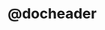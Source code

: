 <!--

NOTE: Sample translation template for supporting localization of
Bibframe Lite vocabulary and can serve as an example for other
vocabularies. Text between { } are intended for translation. "{" "}"
delimeters should be removed after translation.

-->

<!--

{ BIBFRAME Lite is a starting point for customized BIBFRAME vocabularies
and profiles.  It is framework conformant to BIBFRAME and
link-compatible with the US Library of Congress's BIBFRAME vocabulary, 
http://bibframe.org/ }

-->

# @docheader

<!--

* @iri:
    * @base: http://bibfra.me/vocab/lite/
    * @property: http://bibfra.me/purl/versa/support
* @language: { en }

# Resource

* label: { Resource }
* description: { Most generic Bibframe entity }

## label

* label: { label }
* description: { Text string representing the name of resource }

## prefLabel

* label: { preferred label }
* description: { Preferred human readable label of the resource }

## description

* label: { description }
* description: { Description of the resource }
* remark: { Description for example of bibliographic resources may include but is not limited to: an abstract, a table of contents, a graphical representation, or a free-text account of the resource. }

## image

* label: { image }
* description: { IRI that points to an image of the resource }

## link

* label: { link }
* description: { IRI of a resource }

## rightsStatement

* label: { rights statement }
* description: { Rights statement associated with the origin resource }

## controlCode

* label: { control code }
* description: { Alphanumeric string or indicator used to find and identify the resource }
* remark: { A non-IRI based identifier reflecting local or community coding practices }

## related

* label: { related }
* description: { Resource related to the origin resource }

## language

* label: { language }
* description: { Language associated with the resource }

# LanguageCategory

* label: { Language Category }
* description: { List of languages }
* remark: { A controlled vocabulary. }

# Temporal

* label: { Temporal }
* description: { Used to denote context for the chronological continued progress of existence and events in the past, present, and future. }

## date

* label: { date }
* description: { Date associated with the resource }
* remark: { Recommended ISO 8601 date }

## dateStart

* label: { start date }
* description: { Start date associated with the resource }
* remark: { Recommended ISO 8601 date }

## dateEnd

* label: { end date }
* description: { End date associated with the resource }
* remark: { Recommended ISO 8601 date }

## dateBirth

* label: { birth date }
* description: { Birth date associated with the person }
* remark: { Recommended ISO 8601 date }

## dateDeath

* label: { death date }
* description: { Death date associated with the person }
* remark: { Recommended ISO 8601 date }

## audience

* label: { audience }
* description: { Class of user for which the content of a resource is intended, or for whom the content is considered suitable }

## note

* label: { note }
* description: { Additional descriptive information associated with the resource }

# Authority

* label: { Authority }
* description: { Credible, curated description of a person, place or thing }

## name

* label: { name }
* description: { Name of an authority }

## nameAlternative

* label: { alternative name }
* description: { Alternative name of an authority }

## authorityLink

* label: { authority link }
* description: { Actionable IRI linking to an authoritative controlled vocabulary }
* remark: { Example identifiers include VIAF, LCNAF, ISNI, ORCID, etc. }

# Work

* label: { Work }
* description: { A distinct intellectual or artistic creation }

## title

* label: { title }
* description: { Title of the resource }

## titleAlternative

* label: { title alternative }
* description: { Alternative title of the resource }

## creator

* label: { creator }
* description: { Entity (or entities) responsible with the creation of the origin resource }

## contributor

* label: { contributor }
* description: { Entity (or entities) who contribute to the origin resource }

## subject

* label: { subject }
* description: { Index term, subject term, subject heading, or descriptor, a term for information retrieval which captures the essence of the topic of a resource }
* remark: { The 'about-ness' of a work }

## genre

* label: { genre }
* description: { Category of artistic composition characterized by similarities in form, style, or subject matter }
* remark: { The 'is-ness' of a work }

# Agent

* label: { Agent }
* description: { Entity (e.g. person, organization, etc.) associated with a resource }

## email

* label: { e-mail address }
* description: { Address that identifies an email box to which email messages are delivered to an agent }

# Person

* label: { Person }
* description: { Individual (alive, dead, undead, or fictional) in relation to a resource }

# Organization

* label: { Organization }
* description: { Unit of people, e.g., an institution, an association, or corporate body }

# Meeting

* label: { Meeting }
* description: { Formal gathering of people for a particular purpose }

# Family

* label: { Family }
* description: { Social unit related by birth, marriage, adoption, civil union, or similar relationship }

# Place

* label: { Place }
* description: { Geographic location }

# Category

* label: { Category }
* description: { List of things regarded as having particular shared characteristics }
* remark: { A controlled vocabulary. }

# Topic

* label: { Topic }
* description: { Subject term describing a general concept, event or object }

# Form

* label: { Form }
* description: { Category or genre that describes what the resource is }

# Concept

* label: { Concept }
* description: { Term describing the subject, aboutness, idea or notion of a resource }

# Instance

* label: { Instance }
* description: { Individual embodiment of a Work }

## instantiates

* label: { instantiates }
* description: { Work the resource instantiates or manifests }
* remark: { For use to connect Instances to Works in the BIBFRAME structure. }

## focus

* label: { focus }
* description: { Underlying or focal entity associated with a concept }
* remark: { Often times the focus is the primary entity associated with a Concept. }

## subFocus

* label: { subfocus }
* description: { Qualifier or modifer used to describe an additional underlying focal entity associated with a concept. }
* remark: { Often times subfocus entities follow the primary focus associated with a Concept. }

## provision

* label: { provision }
* description: { Provider associated with the carrier }
* remark: { Connection to details such as the place, name, and/or date information relating to the publication, printing, distribution, issue, release, or production of an Instance. }

## copyright

* label: { copyright }
* description: { Copyright event associated with the Instance }

## format

* label: { format }
* description: { File format or physical medium of an instance. }

## medium

* label: { medium }
* description: { Medium of the Instance }

## extent

* label: { extent }
* description: { Number of physical pages, volumes, cassettes, total playing time, etc., of of each type of unit }

## dimensions

* label: { dimensions }
* description: { Measurement of size }

# ProviderEvent

* label: { Provider Event }
* description: { Event associated with the publication, printing, distribution, issue, release or production of an Instance }

# CopyrightEvent

* label: { Copyright Event }
* description: { Copyright event associated with the intellectual property of an instance. }

## license

* label: { license }
* description: { License associated with the rights event associated with a Work }

## copyrightAgent

* label: { copyright agent }
* description: { Agent associated with the copyright of an instance }

## copyrightPlace

* label: { copyright place }
* description: { Place associated with the copyright of an instance }

## copyrightDate

* label: { provider date }
* description: { Date associated with the copyright of an instance }

## copyrightNote

* label: { copyright note }
* description: { Note associated with the copyright of an instance }

## providerAgent

* label: { provider agent }
* description: { Agent associated with the publication, printing, distribution, issue, release or production of an Instance }

## providerPlace

* label: { provider place }
* description: { Place associated with the publication, printing, distribution, issue, release or production of an Instance }

## providerDate

* label: { provider date }
* description: { Date associated with the publication, printing, distribution, issue, release or production of an Instance }

## providerNote

* label: { provider note }
* description: { Note associated with the publication, printing, distribution, issue, release or production of an Instance }

# Event

* label: { Event }
* description: { Significant occurrence or happening }

## who

* label: { who }
* description: { Person or thing related to an Event }

## what

* label: { what }
* description: { Resource related to an Event }

## where

* label: { where }
* description: { Place associated with an Event }

## when

* label: { when }
* description: { Date associated with an Event }
* remark: { Recommended ISO 8601 date }

## why

* label: { why }
* description: { Concept associated with an Event }

# Annotation

* label: { Annotation }
* description: { Annotation, provides for loosely attached information about a resource }

## annotator

* label: { annotator }
* description: { Agent associated with the annotation }

## body

* label: { body }
* description: { Body of an annotation }

## target

* label: { target }
* description: { Target of an annotation }

# Collection

* label: { Collection }
* description: { Aggregation or gathering of works }

## primary

* label: { primary work }
* description: { Primary work associated with a Collection }

## memberOf

* label: { member of }
* description: { Member of a Collection }

## isVersionOf

* label: { is version of }
* description: { Work of which this is a version }
